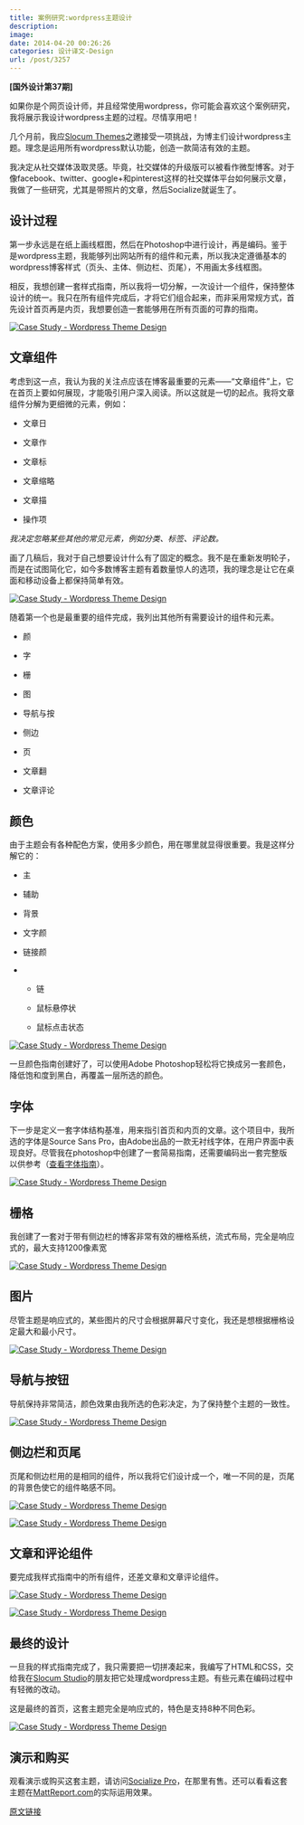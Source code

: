 ```yaml
---
title: 案例研究:wordpress主题设计
description: 
image: 
date: 2014-04-20 00:26:26
categories: 设计译文-Design
url: /post/3257
---
```


**[国外设计第37期]**

如果你是个网页设计师，并且经常使用wordpress，你可能会喜欢这个案例研究，我将展示我设计wordpress主题的过程。尽情享用吧！

几个月前，我应[Slocum Themes](http://slocumthemes.com/)之邀接受一项挑战，为博主们设计wordpress主题。理念是运用所有wordpress默认功能，创造一款简洁有效的主题。

我决定从社交媒体汲取灵感。毕竟，社交媒体的升级版可以被看作微型博客。对于像facebook、twitter、google+和pinterest这样的社交媒体平台如何展示文章，我做了一些研究，尤其是带照片的文章，然后Socialize就诞生了。

## 设计过程

第一步永远是在纸上画线框图，然后在Photoshop中进行设计，再是编码。鉴于是wordpress主题，我能够列出网站所有的组件和元素，所以我决定遵循基本的wordpress博客样式（页头、主体、侧边栏、页尾），不用画太多线框图。

相反，我想创建一套样式指南，所以我将一切分解，一次设计一个组件，保持整体设计的统一。我只在所有组件完成后，才将它们组合起来，而非采用常规方式，首先设计首页再是内页，我想要创造一套能够用在所有页面的可靠的指南。

[![Case Study - Wordpress Theme Design ](http://imgs.abduzeedo.com/files/paul0v2/socialize/01.jpg)](https://slocumthemes.com/wordpress-themes/socialize-pro/ "Case Study - Wordpress Theme Design ")

## 文章组件

考虑到这一点，我认为我的关注点应该在博客最重要的元素——“文章组件”上，它在首页上要如何展现，才能吸引用户深入阅读。所以这就是一切的起点。我将文章组件分解为更细微的元素，例如：

*   文章日

*   文章作

*   文章标

*   文章缩略

*   文章描

*   操作项

_我决定忽略某些其他的常见元素，例如分类、标签、评论数。_

画了几稿后，我对于自己想要设计什么有了固定的概念。我不是在重新发明轮子，而是在试图简化它，如今多数博客主题有着数量惊人的选项，我的理念是让它在桌面和移动设备上都保持简单有效。

[![Case Study - Wordpress Theme Design ](http://imgs.abduzeedo.com/files/paul0v2/socialize/02.jpg)](https://slocumthemes.com/wordpress-themes/socialize-pro/ "Case Study - Wordpress Theme Design ")

随着第一个也是最重要的组件完成，我列出其他所有需要设计的组件和元素。

*   颜

*   字

*   栅

*   图

*   导航与按

*   侧边

*   页

*   文章翻

*   文章评论

## 颜色

由于主题会有各种配色方案，使用多少颜色，用在哪里就显得很重要。我是这样分解它的：

*   主

*   辅助

*   背景

*   文字颜

*   链接颜

*   *   链

    *   鼠标悬停状

    *   鼠标点击状态

[![Case Study - Wordpress Theme Design ](http://imgs.abduzeedo.com/files/paul0v2/socialize/03.jpg)](https://slocumthemes.com/wordpress-themes/socialize-pro/ "Case Study - Wordpress Theme Design ")

一旦颜色指南创建好了，可以使用Adobe Photoshop轻松将它换成另一套颜色，降低饱和度到黑白，再覆盖一层所选的颜色。

## 字体

下一步是定义一套字体结构基准，用来指引首页和内页的文章。这个项目中，我所选的字体是Source Sans Pro，由Adobe出品的一款无衬线字体，在用户界面中表现良好。尽管我在photoshop中创建了一套简易指南，还需要编码出一套完整版以供参考（[查看字体指南](http://paulocanabarro.com/projects/socialize/new-guide.html)）。

[![Case Study - Wordpress Theme Design ](http://imgs.abduzeedo.com/files/paul0v2/socialize/04.jpg)](https://slocumthemes.com/wordpress-themes/socialize-pro/ "Case Study - Wordpress Theme Design ")

## 栅格

我创建了一套对于带有侧边栏的博客非常有效的栅格系统，流式布局，完全是响应式的，最大支持1200像素宽

[![Case Study - Wordpress Theme Design ](http://imgs.abduzeedo.com/files/paul0v2/socialize/05.jpg)](https://slocumthemes.com/wordpress-themes/socialize-pro/ "Case Study - Wordpress Theme Design ")

## 图片

尽管主题是响应式的，某些图片的尺寸会根据屏幕尺寸变化，我还是想根据栅格设定最大和最小尺寸。

[![Case Study - Wordpress Theme Design ](http://imgs.abduzeedo.com/files/paul0v2/socialize/06.jpg)](https://slocumthemes.com/wordpress-themes/socialize-pro/ "Case Study - Wordpress Theme Design ")

## 导航与按钮

导航保持非常简洁，颜色效果由我所选的色彩决定，为了保持整个主题的一致性。

[![Case Study - Wordpress Theme Design ](http://imgs.abduzeedo.com/files/paul0v2/socialize/07.jpg)](https://slocumthemes.com/wordpress-themes/socialize-pro/ "Case Study - Wordpress Theme Design ")

## 侧边栏和页尾

页尾和侧边栏用的是相同的组件，所以我将它们设计成一个，唯一不同的是，页尾的背景色使它的组件略感不同。

[![Case Study - Wordpress Theme Design ](http://imgs.abduzeedo.com/files/paul0v2/socialize/08.jpg)](https://slocumthemes.com/wordpress-themes/socialize-pro/ "Case Study - Wordpress Theme Design ")

[![Case Study - Wordpress Theme Design ](http://imgs.abduzeedo.com/files/paul0v2/socialize/09.jpg)](https://slocumthemes.com/wordpress-themes/socialize-pro/ "Case Study - Wordpress Theme Design ")

## 文章和评论组件

要完成我样式指南中的所有组件，还差文章和文章评论组件。

[![Case Study - Wordpress Theme Design ](http://imgs.abduzeedo.com/files/paul0v2/socialize/10.jpg)](https://slocumthemes.com/wordpress-themes/socialize-pro/ "Case Study - Wordpress Theme Design ")

[![Case Study - Wordpress Theme Design ](http://imgs.abduzeedo.com/files/paul0v2/socialize/11.jpg)](https://slocumthemes.com/wordpress-themes/socialize-pro/ "Case Study - Wordpress Theme Design ")

## 最终的设计

一旦我的样式指南完成了，我只需要把一切拼凑起来，我编写了HTML和CSS，交给我在[Slocum Studio](http://slocumstudio.com/)的朋友把它处理成wordpress主题。有些元素在编码过程中有轻微的改动。

这是最终的首页，这套主题完全是响应式的，特色是支持8种不同色彩。

[![Case Study - Wordpress Theme Design ](http://imgs.abduzeedo.com/files/paul0v2/socialize/12.jpg)](https://slocumthemes.com/wordpress-themes/socialize-pro/ "Case Study - Wordpress Theme Design ")

## 演示和购买

观看演示或购买这套主题，请访问[Socialize Pro](https://slocumthemes.com/wordpress-themes/socialize-pro/)，在那里有售。还可以看看这套主题在[MattReport.com](http://mattreport.com/)的实际运用效果。

[原文链接](http://abduzeedo.com/case-study-wordpress-theme-design)